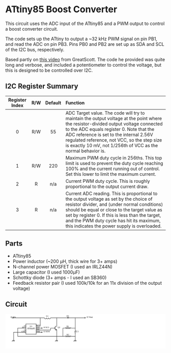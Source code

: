 # ATtiny85 Boost Converter

This circuit uses the ADC input of the ATtiny85 and a PWM output to control a boost converter circuit.

The code sets up the ATtiny to output a ~32 kHz PWM signal on pin PB1, and read the ADC on pin PB3. Pins PB0 and PB2 are set up as SDA and SCL of the I2C bus, respectively.

Based partly on [this video](https://youtube.com/watch?v=QnUhjnbZ0T8) from GreatScott. The code he provided was quite long and verbose, and included a potentiometer to control the voltage, but this is designed to be controlled over I2C.

## I2C Register Summary

| Register Index | R/W | Default | Function |
|:--------------:|:---:|:-------:|:---------|
| 0              | R/W | 55     | ADC Target value. The code will try to maintain the output voltage at the point where the resistor-divided output voltage connected to the ADC equals register 0. Note that the ADC reference is set to the internal 2.56V regulated reference, not VCC, so the step size is exactly 10 mV, not 1/256th of VCC as the normal behavior is. |
| 1              | R/W | 220     | Maximum PWM duty cycle in 256ths. This top limit is used to prevent the duty cycle reaching 100% and the current running out of control. Set this lower to limit the maximum current. |
| 2              |  R  | n/a     | Current PWM duty cycle. This is roughly proportional to the output current draw. |
| 3              |  R  | n/a     | Current ADC reading. This is proportional to the output voltage as set by the choice of resistor divider, and (under normal conditions) should be equal or close to the target value as set by register 0. If this is less than the target, and the PWM duty cycle has hit its maximum, this indicates the power supply is overloaded. |

## Parts

* ATtiny85
* Power inductor (~200 &micro;H, thick wire for 3+ amps)
* N-channel power MOSFET (I used an IRLZ44N)
* Large capacitor (I used 1000&micro;F)
* Schottky diode (3+ amps - I used an SB360)
* Feedback resistor pair (I used 100k/10k for an 11x division of the output voltage)

## Circuit

![circuit](circuit.txt.svg)

